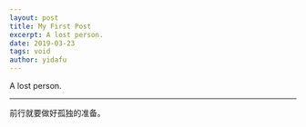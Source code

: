 ```yaml
---
layout: post
title: My First Post
excerpt: A lost person.
date: 2019-03-23
tags: void
author: yidafu
---
```


A lost person.

-----

前行就要做好孤独的准备。